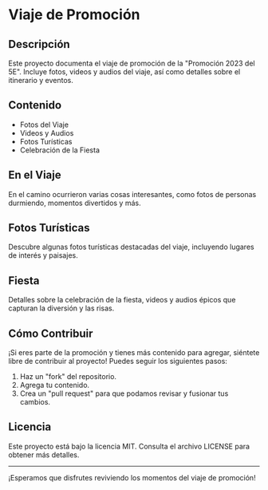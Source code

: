# Viaje de Promoción

## Descripción
Este proyecto documenta el viaje de promoción de la "Promoción 2023 del 5E". Incluye fotos, videos y audios del viaje, así como detalles sobre el itinerario y eventos.

## Contenido
- Fotos del Viaje
- Videos y Audios
- Fotos Turísticas
- Celebración de la Fiesta

## En el Viaje
En el camino ocurrieron varias cosas interesantes, como fotos de personas durmiendo, momentos divertidos y más.

## Fotos Turísticas
Descubre algunas fotos turísticas destacadas del viaje, incluyendo lugares de interés y paisajes.

## Fiesta
Detalles sobre la celebración de la fiesta, videos y audios épicos que capturan la diversión y las risas.

## Cómo Contribuir
¡Si eres parte de la promoción y tienes más contenido para agregar, siéntete libre de contribuir al proyecto! Puedes seguir los siguientes pasos:
1. Haz un "fork" del repositorio.
2. Agrega tu contenido.
3. Crea un "pull request" para que podamos revisar y fusionar tus cambios.

## Licencia
Este proyecto está bajo la licencia MIT. Consulta el archivo LICENSE para obtener más detalles.

---

¡Esperamos que disfrutes reviviendo los momentos del viaje de promoción!
